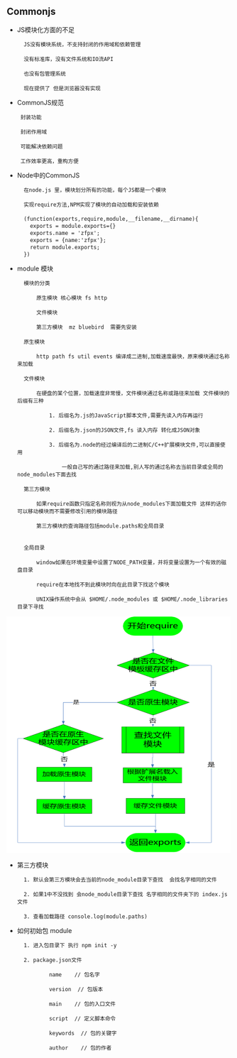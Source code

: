 ## Commonjs

- JS模块化方面的不足

		
		JS没有模块系统，不支持封闭的作用域和依赖管理
		
		没有标准库，没有文件系统和IO流API
		
		也没有包管理系统
		
		现在提供了 但是浏览器没有实现
		
	
-  CommonJS规范

		
		封装功能
		
		封闭作用域
		
		可能解决依赖问题
		
		工作效率更高，重构方便
		
	
- Node中的CommonJS

		
		在node.js 里，模块划分所有的功能，每个JS都是一个模块
		
		实现require方法,NPM实现了模块的自动加载和安装依赖
		
		(function(exports,require,module,__filename,__dirname){
		  exports = module.exports={}
		  exports.name = 'zfpx';
		  exports = {name:'zfpx'};
		  return module.exports;
		})
		
		
		
		
	
- module 模块

		
		模块的分类
		
			原生模块 核心模块 fs http
		
			文件模块
			
			第三方模块  mz bluebird  需要先安装
		
		原生模块
			
			http path fs util events 编译成二进制,加载速度最快，原来模块通过名称来加载	
			
		文件模块
			
			在硬盘的某个位置，加载速度非常慢，文件模块通过名称或路径来加载 文件模块的后缀有三种
			
				1. 后缀名为.js的JavaScript脚本文件,需要先读入内存再运行
			
				2. 后缀名为.json的JSON文件,fs 读入内存 转化成JSON对象
			
				3. 后缀名为.node的经过编译后的二进制C/C++扩展模块文件,可以直接使用
			
					一般自己写的通过路径来加载,别人写的通过名称去当前目录或全局的node_modules下面去找
					
		第三方模块
			
			如果require函数只指定名称则视为从node_modules下面加载文件 这样的话你可以移动模块而不需要修改引用的模块路径
			
			第三方模块的查询路径包括module.paths和全局目录	
			
			
		全局目录
			
			window如果在环境变量中设置了NODE_PATH变量，并将变量设置为一个有效的磁盘目录
			
			require在本地找不到此模块时向在此目录下找这个模块
			
			UNIX操作系统中会从 $HOME/.node_modules 或 $HOME/.node_libraries目录下寻找	
		
		
		
		
		
		
	
	
![look module](./images/lookmodule.png "Look module")


- 第三方模块

		
		1. 默认会第三方模块会去当前的node_module目录下查找  会找名字相同的文件
		
		2. 如果1中不没找到 会node_module目录下查找 名字相同的文件夹下的 index.js文件
		
		3. 查看加载路径 console.log(module.paths)
		
		
		
	
- 如何初始包 module

		
		1. 进入包目录下 执行 npm init -y
		
		2. package.json文件
				
				name    // 包名字
				
				version  // 包版本
				
				main  	// 包的入口文件
				
				script  // 定义脚本命令
				
				keywords  // 包的关键字
				
				author    // 包的作者
				
				
				
				
				
			
			
			
			
			
			
	